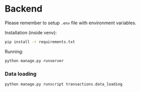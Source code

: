 # Backend

Please remember to setup `.env` file with environment variables.

Installation (inside venv):
```bash
pip install -r requirements.txt
```

Running:
```bash
python manage.py runserver
```

### Data loading

```bash
python manage.py runscript transactions.data_loading
```